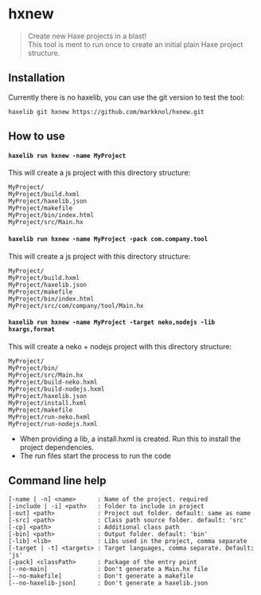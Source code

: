 # hxnew

> Create new Haxe projects in a blast!  
> This tool is ment to run once to create an initial plain Haxe project structure.

## Installation

Currently there is no haxelib, you can use the git version to test the tool:

```
haxelib git hxnew https://github.com/markknol/hxnew.git
```

## How to use 

#### `haxelib run hxnew -name MyProject`

This will create a js project with this directory structure:

```
MyProject/
MyProject/build.hxml
MyProject/haxelib.json
MyProject/makefile
MyProject/bin/index.html
MyProject/src/Main.hx
```

#### `haxelib run hxnew -name MyProject -pack com.company.tool`

This will create a js project with this directory structure:

```
MyProject/
MyProject/build.hxml
MyProject/haxelib.json
MyProject/makefile
MyProject/bin/index.html
MyProject/src/com/company/tool/Main.hx
```

#### `haxelib run hxnew -name MyProject -target neko,nodejs -lib hxargs,format`

This will create a neko + nodejs project with this directory structure:

```
MyProject/
MyProject/bin/
MyProject/src/Main.hx
MyProject/build-neko.hxml
MyProject/build-nodejs.hxml
MyProject/haxelib.json
MyProject/install.hxml
MyProject/makefile
MyProject/run-neko.hxml
MyProject/run-nodejs.hxml
```

* When providing a lib, a install.hxml is created. Run this to install the project dependencies.
* The run files start the process to run the code


## Command line help

```
[-name | -n] <name>      : Name of the project. required
[-include | -i] <path>   : Folder to include in project
[-out] <path>            : Project out folder. default: same as name
[-src] <path>            : Class path source folder. default: 'src'
[-cp] <path>             : Additional class path
[-bin] <path>            : Output folder. default: 'bin'
[-lib] <lib>             : Libs used in the project, comma separate
[-target | -t] <targets> : Target languages, comma separate. Default: 'js'
[-pack] <classPath>      : Package of the entry point
[--no-main]              : Don't generate a Main.hx file
[--no-makefile]          : Don't generate a makefile
[--no-haxelib-json]      : Don't generate a haxelib.json
```
